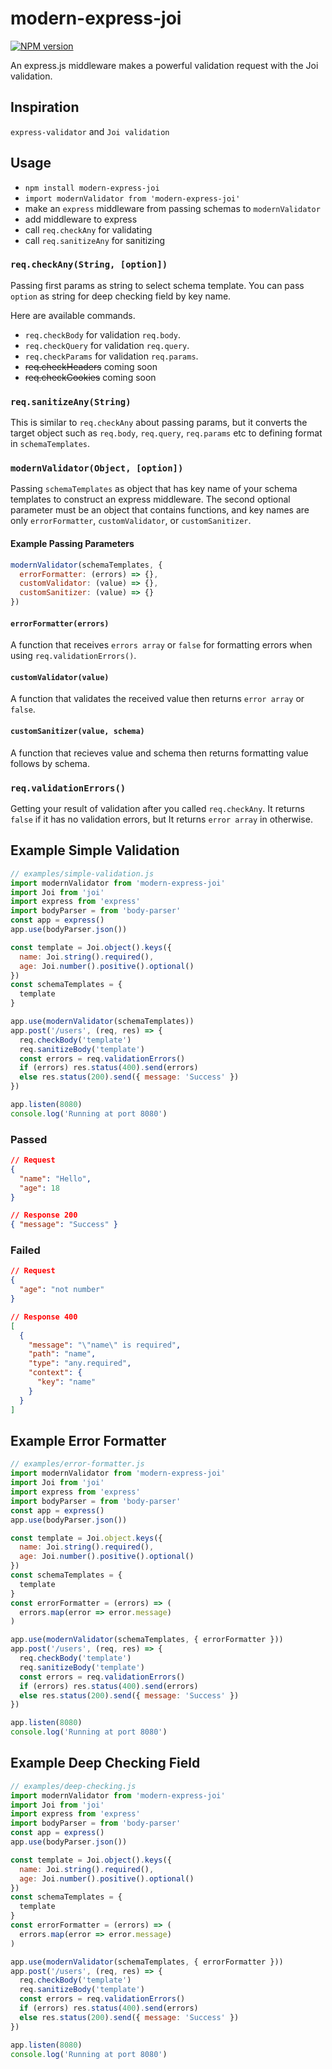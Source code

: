 # modern-express-joi

[![NPM version][npm-svg]][npm]

[npm]: https://www.npmjs.com/package/modern-express-joi
[npm-svg]: https://img.shields.io/npm/v/modern-express-joi.svg?style=flat


An express.js middleware makes a powerful validation request with the Joi validation.

## Inspiration
`express-validator` and `Joi validation`

## Usage
- `npm install modern-express-joi`
- `import modernValidator from 'modern-express-joi'`
- make an `express` middleware from passing schemas to `modernValidator`
- add middleware to express
- call `req.checkAny` for validating
- call `req.sanitizeAny` for sanitizing

### `req.checkAny(String, [option])`
Passing first params as string to select schema template.
You can pass `option` as string for deep checking field by key name.

Here are available commands.
- `req.checkBody` for validation `req.body`.
- `req.checkQuery` for validation `req.query`.
- `req.checkParams` for validation `req.params`.
- ~~req.checkHeaders~~ coming soon
- ~~req.checkCookies~~ coming soon

### `req.sanitizeAny(String)`
This is similar to `req.checkAny` about passing params, but it converts the target object such as `req.body`, `req.query`, `req.params` etc to defining format in `schemaTemplates`.

### `modernValidator(Object, [option])`
Passing `schemaTemplates` as object that has key name of your schema templates to construct an express middleware.
The second optional parameter must be an object that contains functions, and key names are only `errorFormatter`, `customValidator`, or `customSanitizer`.

#### Example Passing Parameters
```js
modernValidator(schemaTemplates, {
  errorFormatter: (errors) => {},
  customValidator: (value) => {},
  customSanitizer: (value) => {}
})
```

#### `errorFormatter(errors)`
A function that receives `errors array` or `false` for formatting errors when using `req.validationErrors()`.

#### `customValidator(value)`
A function that validates the received value then returns `error array` or `false`.

#### `customSanitizer(value, schema)`
A function that recieves value and schema then returns formatting value follows by schema.

### `req.validationErrors()`
Getting your result of validation after you called `req.checkAny`. It returns `false` if it has no validation errors, but It returns `error array` in otherwise.


## Example Simple Validation

```js
// examples/simple-validation.js
import modernValidator from 'modern-express-joi'
import Joi from 'joi'
import express from 'express'
import bodyParser = from 'body-parser'
const app = express()
app.use(bodyParser.json())

const template = Joi.object().keys({
  name: Joi.string().required(),
  age: Joi.number().positive().optional()
})
const schemaTemplates = {
  template
}

app.use(modernValidator(schemaTemplates))
app.post('/users', (req, res) => {
  req.checkBody('template')
  req.sanitizeBody('template')
  const errors = req.validationErrors()
  if (errors) res.status(400).send(errors)
  else res.status(200).send({ message: 'Success' })
})

app.listen(8080)
console.log('Running at port 8080')

```

### Passed
```json
// Request
{
  "name": "Hello",
  "age": 18
}

// Response 200
{ "message": "Success" }
```

### Failed
```json
// Request
{
  "age": "not number"
}

// Response 400
[
  {
    "message": "\"name\" is required",
    "path": "name",
    "type": "any.required",
    "context": {
      "key": "name"
    }
  }
]
```

## Example Error Formatter
```js
// examples/error-formatter.js
import modernValidator from 'modern-express-joi'
import Joi from 'joi'
import express from 'express'
import bodyParser = from 'body-parser'
const app = express()
app.use(bodyParser.json())

const template = Joi.object.keys({
  name: Joi.string().required(),
  age: Joi.number().positive().optional()
})
const schemaTemplates = {
  template
}
const errorFormatter = (errors) => (
  errors.map(error => error.message)
)

app.use(modernValidator(schemaTemplates, { errorFormatter }))
app.post('/users', (req, res) => {
  req.checkBody('template')
  req.sanitizeBody('template')
  const errors = req.validationErrors()
  if (errors) res.status(400).send(errors)
  else res.status(200).send({ message: 'Success' })
})

app.listen(8080)
console.log('Running at port 8080')
```

## Example Deep Checking Field
```js
// examples/deep-checking.js
import modernValidator from 'modern-express-joi'
import Joi from 'joi'
import express from 'express'
import bodyParser = from 'body-parser'
const app = express()
app.use(bodyParser.json())

const template = Joi.object().keys({
  name: Joi.string().required(),
  age: Joi.number().positive().optional()
})
const schemaTemplates = {
  template
}
const errorFormatter = (errors) => (
  errors.map(error => error.message)
)

app.use(modernValidator(schemaTemplates, { errorFormatter }))
app.post('/users', (req, res) => {
  req.checkBody('template')
  req.sanitizeBody('template')
  const errors = req.validationErrors()
  if (errors) res.status(400).send(errors)
  else res.status(200).send({ message: 'Success' })
})

app.listen(8080)
console.log('Running at port 8080')
```
